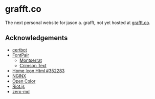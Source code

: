 # grafft.co

The next personal website for jason a. grafft, not yet hosted at [grafft.co](http://grafft.co).

## Acknowledgements
- [certbot][certbot]
- [FontPair][fontpair]
  - [Montserrat][montserrat]
  - [Crimson Text][crimsontext]
- [Home Icon Html #352283][homeicon]
- [NGINX][nginx]
- [Open Color][opencolor]
- [Riot.js][riotjs]
- [zero-md][zero-md]

[certbot]: https://certbot.eff.org/
[crimsontext]: https://fonts.google.com/specimen/Crimson+Text
[fontpair]: https://fontpair.co/
[homeicon]: https://icon-library.net/icon/home-icon-html-13.html
[nginx]: https://www.nginx.com/
[montserrat]: https://fonts.google.com/specimen/Montserrat
[opencolor]: https://yeun.github.io/open-color/
[riotjs]: https://riot.js.org/
[zero-md]: https://zerodevx.github.io/zero-md/
